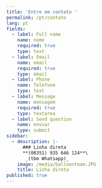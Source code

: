 ```yaml
---
title: 'Entre em contato '
permalink: /pt/contato
lang: pt
fields:
  - label: Full name
    name: nome
    required: true
    type: text
  - label: Email
    name: email
    required: true
    type: email
  - label: Phone
    name: Telefone
    type: text
  - label: Message
    name: mensagem
    required: true
    type: textarea
  - label: Send question
    name: enviar
    type: submit
sidebar:
  - description: |-
      ### Linha direta
      **(00351) 935 646 124**\
       _(tbm Whatsapp)_
    image: /media/balloonteam.JPG
    title: Linha direta
published: true
---
```


